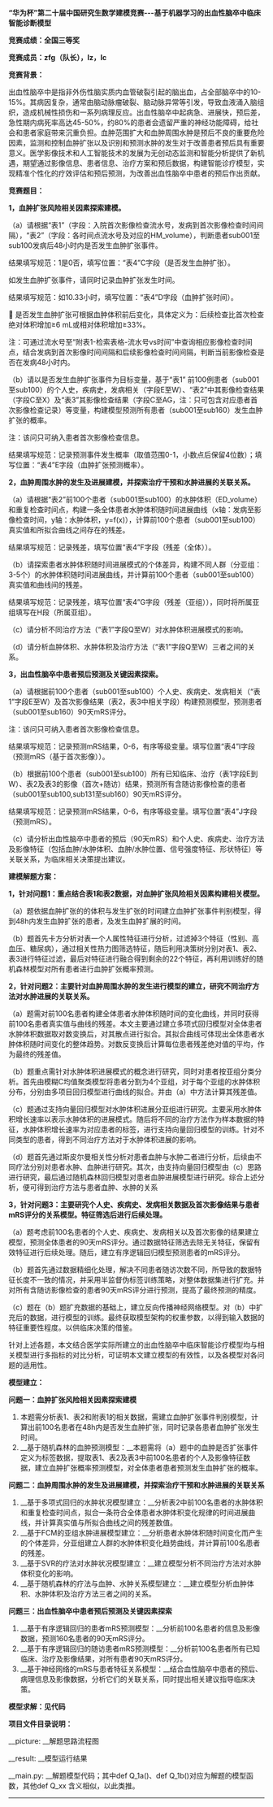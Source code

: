 __“华为杯”第二十届中国研究生数学建模竞赛\-\-\-基于机器学习的出血性脑卒中临床智能诊断模型__

__竞赛成绩：全国三等奖__

__竞赛成员：zfg（队长），lz，lc__

__竞赛背景：__

出血性脑卒中是指非外伤性脑实质内血管破裂引起的脑出血，占全部脑卒中的10\-15%。其病因复杂，通常由脑动脉瘤破裂、脑动脉异常等引发，导致血液涌入脑组织，造成机械性损伤和一系列病理反应。出血性脑卒中起病急、进展快，预后差，急性期内病死率高达45\-50%，约80%的患者会遗留严重的神经功能障碍，给社会和患者家庭带来沉重负担。血肿范围扩大和血肿周围水肿是预后不良的重要危险因素，监测和控制血肿扩张以及识别和预测水肿的发生对于改善患者预后具有重要意义。医学影像技术和人工智能技术的发展为无创动态监测和智能分析提供了新机遇，期望通过影像信息、患者信息、治疗方案和预后数据，构建智能诊疗模型，实现精准个性化的疗效评估和预后预测，为改善出血性脑卒中患者的预后作出贡献。

__竞赛题目：__

__1，血肿扩张风险相关因素探索建模。__

（a）请根据“表1”（字段：入院首次影像检查流水号，发病到首次影像检查时间间隔），“表2”（字段：各时间点流水号及对应的HM\_volume），判断患者sub001至sub100发病后48小时内是否发生血肿扩张事件。

结果填写规范：1是0否，填写位置：“表4”C字段（是否发生血肿扩张）。

如发生血肿扩张事件，请同时记录血肿扩张发生时间。

结果填写规范：如10\.33小时，填写位置：“表4”D字段（血肿扩张时间）。

	是否发生血肿扩张可根据血肿体积前后变化，具体定义为：后续检查比首次检查绝对体积增加≥6 mL或相对体积增加≥33%。

注：可通过流水号至“附表1\-检索表格\-流水号vs时间”中查询相应影像检查时间点，结合发病到首次影像时间间隔和后续影像检查时间间隔，判断当前影像检查是否在发病48小时内。

（b）请以是否发生血肿扩张事件为目标变量，基于“表1” 前100例患者（sub001至sub100）的个人史，疾病史，发病相关（字段E至W）、“表2”中其影像检查结果（字段C至X）及“表3”其影像检查结果（字段C至AG，注：只可包含对应患者首次影像检查记录）等变量，构建模型预测所有患者（sub001至sub160）发生血肿扩张的概率。

注：该问只可纳入患者首次影像检查信息。

结果填写规范：记录预测事件发生概率（取值范围0\-1，小数点后保留4位数）；填写位置：“表4”E字段（血肿扩张预测概率）。

__2，血肿周围水肿的发生及进展建模，并探索治疗干预和水肿进展的关联关系。__

（a）请根据“表2”前100个患者（sub001至sub100）的水肿体积（ED\_volume）和重复检查时间点，构建一条全体患者水肿体积随时间进展曲线（x轴：发病至影像检查时间，y轴：水肿体积，y=f\(x\)），计算前100个患者（sub001至sub100）真实值和所拟合曲线之间存在的残差。

结果填写规范：记录残差，填写位置“表4”F字段（残差（全体））。

（b）请探索患者水肿体积随时间进展模式的个体差异，构建不同人群（分亚组：3\-5个）的水肿体积随时间进展曲线，并计算前100个患者（sub001至sub100）真实值和曲线间的残差。

结果填写规范：记录残差，填写位置“表4”G字段（残差（亚组）），同时将所属亚组填写在H段（所属亚组）。

（c）请分析不同治疗方法（“表1”字段Q至W）对水肿体积进展模式的影响。

（d）请分析血肿体积、水肿体积及治疗方法（“表1”字段Q至W）三者之间的关系。

__3，出血性脑卒中患者预后预测及关键因素探索。__

（a）请根据前100个患者（sub001至sub100）个人史、疾病史、发病相关（“表1”字段E至W）及首次影像结果（表2，表3中相关字段）构建预测模型，预测患者（sub001至sub160）90天mRS评分。

注：该问只可纳入患者首次影像检查信息。

结果填写规范：记录预测mRS结果，0\-6，有序等级变量。填写位置“表4”I字段（预测mRS（基于首次影像））。

（b）根据前100个患者（sub001至sub100）所有已知临床、治疗（表1字段E到W）、表2及表3的影像（首次\+随访）结果，预测所有含随访影像检查的患者（sub001至sub100,sub131至sub160）90天mRS评分。

结果填写规范：记录预测mRS结果，0\-6，有序等级变量。填写位置“表4”J字段（预测mRS）。

（c）请分析出血性脑卒中患者的预后（90天mRS）和个人史、疾病史、治疗方法及影像特征（包括血肿/水肿体积、血肿/水肿位置、信号强度特征、形状特征）等关联关系，为临床相关决策提出建议。

__建模解题方案：__

__1，针对问题1：重点结合表1和表2数据，对血肿扩张风险相关因素构建相关模型。__

（a）题依据血肿扩张的的体积与发生扩张的时间建立血肿扩张事件判别模型，得到48h内发生血肿扩张的患者，及发生血肿扩展的时间。

（b）题首先卡方分析对表一个人属性特征进行分析，过滤掉3个特征（性别、高血压、糖尿病），通过相关性热力图筛选特征，随后利用决策树分别对表1、表2、表3进行特征过滤，最后对特征进行融合得到剩余的22个特征，再利用训练好的随机森林模型对所有患者进行血肿扩张概率预测。

__2，针对问题2：主要针对血肿周围水肿的发生进行模型的建立，研究不同治疗方法对水肿进展的关联关系。__

（a）题需对前100名患者构建全体患者水肿体积随时间的变化曲线，并同时获得前100名患者真实值与曲线的残差。本文主要通过建立多项式回归模型对全体患者水肿体积数据取对数变换后，对其散点进行拟合。其拟合曲线可体现出全体患者水肿体积随时间变化的整体趋势。对数反变换后计算每位患者残差绝对值的平均，作为最终的残差值。

（b）题重点需针对水肿体积进展模式的概念进行研究，同时对患者按亚组分类分析。首先由模糊C均值聚类模型将患者分割为4个亚组，对于每个亚组的水肿体积分布，分别由多项目回归模型进行曲线的拟合。并由（a）中方法计算其残差值。

（c）题通过支持向量回归模型对水肿体积进展分亚组进行研究。主要采用水肿体积增长速率以表示水肿体积的进展模式。随后将不同的治疗方法作为样本数据的特征，水肿体积增长速率为对应患者的标签，进行支持向量回归模型的训练。针对不同类型的患者，得到不同治疗方法对于水肿体积进展的影响。

（d）题首先通过斯皮尔曼相关性分析对患者血肿与水肿二者进行分析，后续由不同疗法分别对患者水肿、血肿进行研究。其次，由支持向量回归模型由（c）思路进行研究，最后通过随机森林回归模型对患者血肿进展模型进行研究。综合上述分析，便可得到治疗方法与患者血肿、水肿的关系

__3，针对问题3：主要研究个人史、疾病史、发病相关数据及首次影像结果与患者mRS评分的关系模型。特征筛选后进行后续处理。__

（a）题考虑前100名患者的个人史、疾病史、发病相关以及首次影像的结果建立模型，预测全体患者的90天mRS评分。通过数据特征筛选去除无关特征，保留有效特征进行后续处理。随后，建立有序逻辑回归模型预测患者的mRS评分。

（b）题首先通过数据精细化处理，解决不同患者随访次数不同，所导致的数据特征长度不一致的情况，并采用半监督伪标签训练策略，对整体数据集进行扩充。并对所有含随访影像检查的患者90天mRS评分进行预测，提高了最终预测的精度。

（c）题在（b）题扩充数据的基础上，建立反向传播神经网络模型。对（b）中扩充后的数据，进行模型的训练。最终获取模型架构的权重参数，以得到输入数据的特征重要性程度。以供临床决策的借鉴。

针对上述各题，本文结合医学实际所建立的出血性脑卒中临床智能诊疗模型均与相关模型进行多指标的对比分析，可证明本文建立模型的有效性，以及各模型对各问题的适用性。

__模型建立：__

__问题一：血肿扩张风险相关因素探索建模__<a id="_Hlk170722390"></a>

1. 本题需分析表1、表2和附表1的相关数据，需建立血肿扩张事件判别模型，计算出前100名患者在48h内是否发生血肿扩张，同时记录各患者血肿扩张发生时间。
2. __基于随机森林的血肿预测模型：__本题需将（a）题中的血肿是否扩张事件定义为标签数据，提取表1、表2及表3中前100名患者的个人及影像特征数据，建立血肿扩张概率预测模型，对全体患者患者预测发生血肿扩张的概率。

__问题二：血肿周围水肿的发生及进展建模，并探索治疗干预和水肿进展的关联关系__

1. __基于多项式回归的水肿状况模型建立：__分析表2中前100名患者的水肿体积和重复检查时间点，拟合一条符合全体患者水肿体积变化规律的时间进展曲线，并计算真实值与所拟合曲线之间的残差数值。
2. __基于FCM的亚组水肿进展模型建立：__分析患者水肿体积随时间变化而产生的个体差异，分亚组建立人群的水肿体积变化趋势曲线，并计算前100名患者的残差。
3. __基于SVR的疗法对水肿状况模型建立：__建立模型分析不同治疗方法对水肿体积变化的影响。
4. __基于随机森林的疗法与血肿、水肿关系模型建立：__建立模型分析血肿体积、水肿体积及治疗方法三者之间的关系。

__问题三：出血性脑卒中患者预后预测及关键因素探索__

1. __基于有序逻辑回归的患者mRS预测模型：__分析前100名患者的信息及影像数据，预测160名患者的90天mRS评分。
2. __基于有序逻辑回归的随访患者mRS预测模型：__分析前100名患者所有已知临床、治疗及影像结果，对所有患者90天mRS评分。
3. __基于神经网络的mRS与患者特征关系模型：__结合血性脑卒中患者的预后、病理信息及影像数据，分析它们的关联关系，同时提出相关建议指导临床决策。

__模型求解：见代码__

__项目文件目录说明：__

__picture: __解题思路流程图

__result: __模型运行结果

__main\.py: __解题模型代码；其中def Q\_1a\(\)、def Q\_1b\(\)对应为解题的模型函数，其他def Q\_xx 含义相似，以此类推。

__	__

